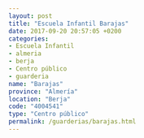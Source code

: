 ```yaml
---
layout: post
title: "Escuela Infantil Barajas"
date: 2017-09-20 20:57:05 +0200
categories:
- Escuela Infantil
- almeria
- berja
- Centro público
- guarderia
name: "Barajas"
province: "Almería"
location: "Berja"
code: "4004541"
type: "Centro público"
permalink: /guarderias/barajas.html
---
```

